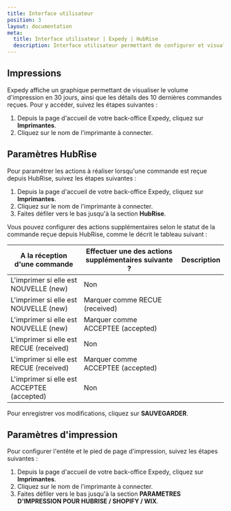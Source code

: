 ```yaml
---
title: Interface utilisateur
position: 3
layout: documentation
meta:
  title: Interface utilisateur | Expedy | HubRise
  description: Interface utilisateur permettant de configurer et visualiser les impressions. Connectez vos apps et synchronisez vos données.
---
```


## Impressions

Expedy affiche un graphique permettant de visualiser le volume d'impression en 30 jours, ainsi que les détails des 10 dernières commandes reçues. Pour y accéder, suivez les étapes suivantes :

1. Depuis la page d'accueil de votre back-office Expedy, cliquez sur **Imprimantes**.
1. Cliquez sur le nom de l'imprimante à connecter.

## Paramètres HubRise

Pour paramétrer les actions à réaliser lorsqu'une commande est reçue depuis HubRise, suivez les étapes suivantes :

1. Depuis la page d'accueil de votre back-office Expedy, cliquez sur **Imprimantes**.
1. Cliquez sur le nom de l'imprimante à connecter.
1. Faites défiler vers le bas jusqu'à la section **HubRise**.

Vous pouvez configurer des actions supplémentaires selon le statut de la commande reçue depuis HubRise, comme le décrit le tableau suivant :

| A la réception d'une commande              | Effectuer une des actions supplémentaires suivante ? | Description |
| ------------------------------------------ | ---------------------------------------------------- | ----------- |
| L'imprimer si elle est NOUVELLE (new)      | Non                                                  |             |
| L'imprimer si elle est NOUVELLE (new)      | Marquer comme RECUE (received)                       |             |
| L'imprimer si elle est NOUVELLE (new)      | Marquer comme ACCEPTEE (accepted)                    |             |
| L'imprimer si elle est RECUE (received)    | Non                                                  |             |
| L'imprimer si elle est RECUE (received)    | Marquer comme ACCEPTEE (accepted)                    |             |
| L'imprimer si elle est ACCEPTEE (accepted) | Non                                                  |             |

Pour enregistrer vos modifications, cliquez sur **SAUVEGARDER**.

## Paramètres d'impression

Pour configurer l'entête et le pied de page d'impression, suivez les étapes suivantes :

1. Depuis la page d'accueil de votre back-office Expedy, cliquez sur **Imprimantes**.
1. Cliquez sur le nom de l'imprimante à connecter.
1. Faites défiler vers le bas jusqu'à la section **PARAMETRES D'IMPRESSION POUR HUBRISE / SHOPIFY / WIX**.

